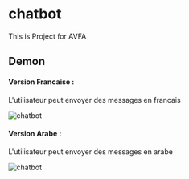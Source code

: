 # chatbot
This is Project for AVFA 
## Demon 
#### Version Francaise : 
L'utilisateur peut envoyer des messages en francais 


<img src="https://github.com/avfa-chatbot/avfa_chatbot_flutter/screenshot/Screenshot_20190728-214356.jpg"  title="chatbot">


#### Version Arabe : 
L'utilisateur peut envoyer des messages en arabe 

<img src="https://github.com/avfa-chatbot/avfa_chatbot_flutter/screenshot/Screenshot_20190728-2143562.png"  title="chatbot">

